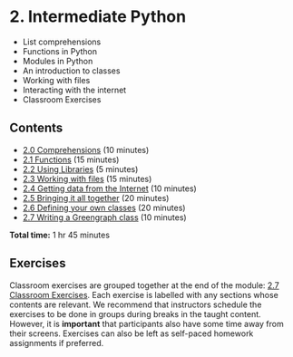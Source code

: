# 2. Intermediate Python

- List comprehensions
- Functions in Python
- Modules in Python
- An introduction to classes
- Working with files
- Interacting with the internet
- Classroom Exercises

## Contents

- [2.0 Comprehensions](02_00_comprehensions.ipynb) (10 minutes)
- [2.1 Functions](02_01_functions.ipynb) (15 minutes)
- [2.2 Using Libraries](02_02_using_libraries.ipynb) (5 minutes)
- [2.3 Working with files](02_03_working_with_files.ipynb) (15 minutes)
- [2.4 Getting data from the Internet](02_04_getting_data_from_the_internet.ipynb) (10 minutes)
- [2.5 Bringing it all together](02_05_bringing_it_together.ipynb) (20 minutes)
- [2.6 Defining your own classes](02_06_defining_classes.ipynb) (20 minutes)
- [2.7 Writing a Greengraph class](02_07_writing_a_greengraph_class.ipynb) (10 minutes)

**Total time:** 1 hr 45 minutes

## Exercises

Classroom exercises are grouped together at the end of the module: [2.7 Classroom Exercises](02_07_classroom_exercises.ipynb).
Each exercise is labelled with any sections whose contents are relevant.
We recommend that instructors schedule the exercises to be done in groups during breaks in the taught content.
However, it is **important** that participants also have some time away from their screens.
Exercises can also be left as self-paced homework assignments if preferred.
